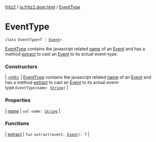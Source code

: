 [fritz2](../../index.md) / [io.fritz2.dom.html](../index.md) / [EventType](./index.md)

# EventType

`class EventType<T : `[`Event`](https://kotlinlang.org/api/latest/jvm/stdlib/org.w3c.dom.events/-event/index.html)`>`

[EventType](./index.md) contains the javascript related [name](name.md) of an [Event](https://kotlinlang.org/api/latest/jvm/stdlib/org.w3c.dom.events/-event/index.html)
and has a method [extract](extract.md) to cast an [Event](https://kotlinlang.org/api/latest/jvm/stdlib/org.w3c.dom.events/-event/index.html) to its actual event-type.

### Constructors

| [&lt;init&gt;](-init-.md) | [EventType](./index.md) contains the javascript related [name](name.md) of an [Event](https://kotlinlang.org/api/latest/jvm/stdlib/org.w3c.dom.events/-event/index.html) and has a method [extract](extract.md) to cast an [Event](https://kotlinlang.org/api/latest/jvm/stdlib/org.w3c.dom.events/-event/index.html) to its actual event-type.`EventType(name: `[`String`](https://kotlinlang.org/api/latest/jvm/stdlib/kotlin/-string/index.html)`)` |

### Properties

| [name](name.md) | `val name: `[`String`](https://kotlinlang.org/api/latest/jvm/stdlib/kotlin/-string/index.html) |

### Functions

| [extract](extract.md) | `fun extract(event: `[`Event`](https://kotlinlang.org/api/latest/jvm/stdlib/org.w3c.dom.events/-event/index.html)`): T` |

